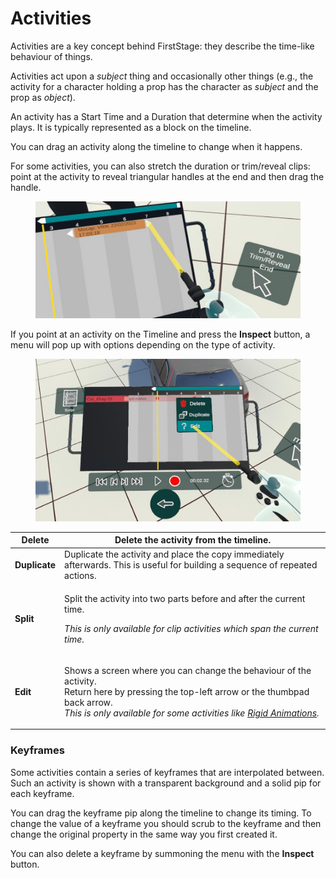 # Activities

Activities are a key concept behind FirstStage: they describe the time-like behaviour of things.&#x20;

Activities act upon a _subject_ thing and occasionally other things (e.g., the activity for a character holding a prop has the character as _subject_ and the prop as _object_).

An activity has a Start Time and a Duration that determine when the activity plays. It is typically represented as a block on the timeline.&#x20;

You can drag an activity along the timeline to change when it happens.

For some activities, you can also stretch the duration or trim/reveal clips: point at the activity to reveal triangular handles at the end and then drag the handle.

<figure><img src="../../.gitbook/assets/DUMMY 2023-02-22 17-06-57.jpg" alt=""><figcaption></figcaption></figure>

If you point at an activity on the Timeline and press the **Inspect** button, a menu will pop up with options depending on the type of activity.&#x20;

<figure><img src="../../.gitbook/assets/DUMMY 2023-02-22 14-11-04 (1).jpg" alt=""><figcaption></figcaption></figure>

| **Delete**    | Delete the activity from the timeline.                                                                                                                                                                                                                                                                |
| ------------- | ----------------------------------------------------------------------------------------------------------------------------------------------------------------------------------------------------------------------------------------------------------------------------------------------------- |
| **Duplicate** | Duplicate the activity and place the copy immediately afterwards. This is useful for building a sequence of repeated actions.                                                                                                                                                                         |
| **Split**     | <p>Split the activity into two parts before and after the current time. </p><p><em>This is only available for clip activities which span the current time.</em></p>                                                                                                                                   |
| **Edit**      | <p>Shows a screen where you can change the behaviour of the activity.<br>Return here by pressing the top-left arrow or the thumbpad back arrow.<br><em>This is only available for some activities like</em> <a href="../../activities/rigid-animation.md"><em>Rigid Animations</em></a><em>.</em></p> |

### Keyframes

Some activities contain a series of keyframes that are interpolated between. Such an activity is shown with a transparent background and a solid pip for each keyframe.

You can drag the keyframe pip along the timeline to change its timing. To change the value of a keyframe you should scrub to the keyframe and then change the original property in the same way you first created it.

You can also delete a keyframe by summoning the menu with the **Inspect** button.
